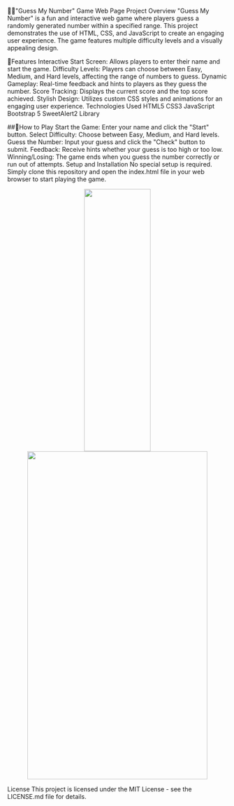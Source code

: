🤘🏻"Guess My Number" Game Web Page
Project Overview
"Guess My Number" is a fun and interactive web game where players guess a randomly generated number within a specified range. This project demonstrates the use of HTML, CSS, and JavaScript to create an engaging user experience. The game features multiple difficulty levels and a visually appealing design.



🎈Features
Interactive Start Screen: Allows players to enter their name and start the game.
Difficulty Levels: Players can choose between Easy, Medium, and Hard levels, affecting the range of numbers to guess.
Dynamic Gameplay: Real-time feedback and hints to players as they guess the number.
Score Tracking: Displays the current score and the top score achieved.
Stylish Design: Utilizes custom CSS styles and animations for an engaging user experience.
Technologies Used
HTML5
CSS3
JavaScript
Bootstrap 5
SweetAlert2 Library



##🚀How to Play
Start the Game: Enter your name and click the "Start" button.
Select Difficulty: Choose between Easy, Medium, and Hard levels.
Guess the Number: Input your guess and click the "Check" button to submit.
Feedback: Receive hints whether your guess is too high or too low.
Winning/Losing: The game ends when you guess the number correctly or run out of attempts.
Setup and Installation
No special setup is required. Simply clone this repository and open the index.html file in your web browser to start playing the game.



<div align="center">

  <img src="./assets/Screenshot_2.jpg"  width="55%" height="600" />
  <img src="./assets/Screenshot_3.jpg"  width="90.5%" height="750" />
</div>

License
This project is licensed under the MIT License - see the LICENSE.md file for details.

